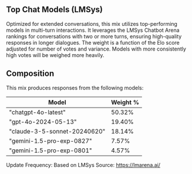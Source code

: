 ## Top Chat Models (LMSys)

Optimized for extended conversations, this mix utilizes top-performing models in multi-turn interactions. It leverages the LMSys Chatbot Arena rankings for conversations with two or more turns, ensuring high-quality responses in longer dialogues. The weight is a function of the Elo score adjusted for number of votes and variance. Models with more consistently high votes will be weighed more heavily.

## Composition

This mix produces responses from the following models:

| Model                        | Weight % |
| ---------------------------- | -------- |
| "chatgpt-4o-latest"          | 50.32%   |
| "gpt-4o-2024-05-13"          | 19.40%   |
| "claude-3-5-sonnet-20240620" | 18.14%   |
| "gemini-1.5-pro-exp-0827"    | 7.57%    |
| "gemini-1.5-pro-exp-0801"    | 4.57%    |

Update Frequency: Based on LMSys
Source: https://lmarena.ai/
